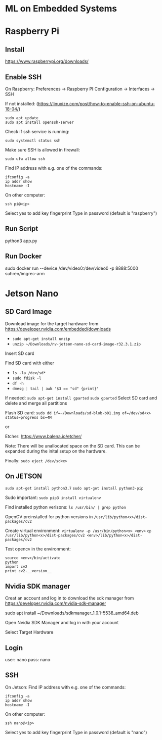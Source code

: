 # ML on Embedded Systems

# Raspberry Pi

## Install 
https://www.raspberrypi.org/downloads/

## Enable SSH
On Raspberry:
Preferences -> Raspberry PI Configuration -> Interfaces -> SSH

If not installed:
(https://linuxize.com/post/how-to-enable-ssh-on-ubuntu-18-04/)
```
sudo apt update
sudo apt install openssh-server
```

Check if ssh service is running:
```
sudo systemctl status ssh
```

Make sure SSH is allowed in firewall:
```
sudo ufw allow ssh
```

Find IP address with e.g. one of the commands:
```
ifconfig -a
ip addr show
hostname -I
```

On other computer:
```
ssh pi@<ip>
```

Select yes to add key fingerprint
Type in password (default is "raspberry")

## Run Script
python3 app.py

## Run Docker
sudo docker run --device /dev/video0:/dev/video0 -p 8888:5000 suhren/imgrec-arm

# Jetson Nano

## SD Card Image
Download image for the target hardware from
https://developer.nvidia.com/embedded/downloads

* `sudo apt-get install unzip`
* `unzip ~/Downloads/nv-jetson-nano-sd-card-image-r32.3.1.zip`

Insert SD card

Find SD card with either
* `ls -la /dev/sd*`
* `sudo fdisk -l`
* `df -h`
* `dmesg | tail | awk '$3 == "sd" {print}'`

If needed:
`sudo apt-get install gparted`
`sudo gparted`
Select SD card and delete and merge all partitions

Flash SD card:
`sudo dd if=~/Downloads/sd-blob-b01.img of=/dev/sd<x> status=progress bs=4M`

or

Etcher:
https://www.balena.io/etcher/

Note: There will be unallocated space on the SD card. This can be expanded during the inital setup on the hardware.

Finally:
`sudo eject /dev/sd<x>`

## On JETSON

`sudo apt-get install python3.7`
`sudo apt-get install python3-pip`

Sudo important:
`sudo pip3 install virtualenv`

Find installed python verisons:
`ls /usr/bin/ | grep python`

OpenCV preinstalled for python versions in
`/usr/lib/python<x>/dist-packages/cv2`

Create virtual environment:
`virtualenv -p /usr/bin/python<x> <env>`
`cp /usr/lib/python<x>/dist-packages/cv2 <env>/lib/python<x>/dist-packages/cv2`

Test opencv in the environment:
```
source <env>/bin/activate
python 
import cv2
print cv2.__version__
```



## Nvidia SDK manager
Creat an account and log in to download the sdk manager from
https://developer.nvidia.com/nvidia-sdk-manager

sudo apt install ~/Downloads/sdkmanager_1.0.1-5538_amd64.deb

Open Nvidia SDK Manager and log in with your account

Select Target Hardware

## Login
user: nano
pass: nano

## SSH
On Jetson:
Find IP address with e.g. one of the commands:
```
ifconfig -a
ip addr show
hostname -I
```

On other computer:
```
ssh nano@<ip>
```

Select yes to add key fingerprint
Type in password (default is "nano")